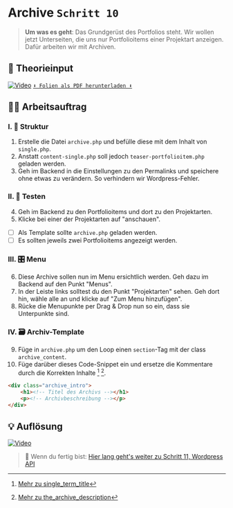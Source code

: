 # Archive `Schritt 10`
> **Um was es geht**: 
> Das Grundgerüst des Portfolios steht.
> Wir wollen jetzt Unterseiten, die uns nur Portfolioitems einer Projektart anzeigen.
> Dafür arbeiten wir mit Archiven.

## 🧠 Theorieinput 
[![Video](https://i3.ytimg.com/vi/z1XVoRSLTjw/maxresdefault.jpg)](https://www.youtube.com/watch?v=z1XVoRSLTjw)
[`⬇️ Folien als PDF herunterladen ⬇️`](https://drive.google.com/file/d/1GnE4ODjbLWm1lqh_05QlOlug8Z-Eifk4/view?usp=sharing)

## 🧑‍💻 Arbeitsauftrag

### I. 🧮 Struktur
1. Erstelle die Datei `archive.php` und befülle diese mit dem Inhalt von `single.php`.
2. Anstatt `content-single.php` soll jedoch `teaser-portfolioitem.php` geladen werden.
3. Geh im Backend in die Einstellungen zu den Permalinks und speichere ohne etwas zu verändern. So verhindern wir Wordpress-Fehler.

### II. 🚦 Testen
4. Geh im Backend zu den Portfolioitems und dort zu den Projektarten. 
5. Klicke bei einer der Projektarten auf "anschauen". 
- [ ] Als Template sollte `archive.php` geladen werden.
- [ ] Es sollten jeweils zwei Portfolioitems angezeigt werden.

### III. 🎛️ Menu
6. Diese Archive sollen nun im Menu ersichtlich werden. Geh dazu im Backend auf den Punkt "Menus".
7. In der Leiste links solltest du den Punkt "Projektarten" sehen. Geh dort hin, wähle alle an und klicke auf "Zum Menu hinzufügen".
8. Rücke die Menupunkte per Drag & Drop nun so ein, dass sie Unterpunkte sind.

### IV. 🗃️ Archiv-Template
9. Füge in `archive.php` um den Loop einen `section`-Tag mit der class `archive_content`.
10. Füge darüber dieses Code-Snippet ein und ersetze die Kommentare durch die Korrekten Inhalte [^1] [^2].
```html
<div class="archive_intro">
    <h1><!-- Titel des Archivs --></h1>
    <p><!-- Archivbeschreibung --></p>
</div>
```


[^1]: [Mehr zu single_term_title](https://developer.wordpress.org/reference/functions/single_term_title/)
[^2]: [Mehr zu the_archive_description](https://developer.wordpress.org/reference/functions/the_archive_description/)

## 💡 Auflösung 
[![Video](https://i3.ytimg.com/vi/z1XVoRSLTjw/maxresdefault.jpg)](https://www.youtube.com/watch?v=z1XVoRSLTjw)

>  🔗 Wenn du fertig bist:
>  [Hier lang geht's weiter zu Schritt 11, Wordpress API](/11_wordpress-api)